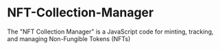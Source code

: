 # NFT-Collection-Manager
The "NFT Collection Manager" is a JavaScript code for minting, tracking, and managing Non-Fungible Tokens (NFTs)
